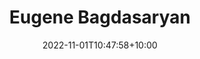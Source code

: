 ---
title: Eugene Bagdasaryan
date: 2022-11-01T10:47:58+10:00
image: "assets/img/team/guy-1-circ.png"
jobtitle: "Ph.D. Candidate"
jobplace: "Cornell Tech"
collaboration: External Researcher
linkedinurl: "https://www.linkedin.com/"
siteurl: "https://www.cs.cornell.edu/~eugene/"
weight: 10
---